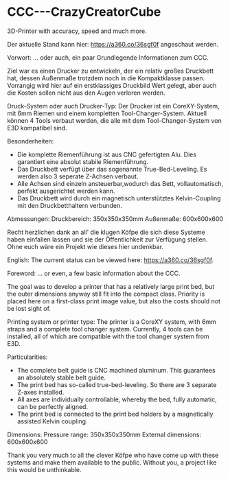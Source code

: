 # CCC---CrazyCreatorCube
3D-Printer with accuracy, speed and much more.

Der aktuelle Stand kann hier: https://a360.co/36sgf0f angeschaut werden.

Vorwort:
... oder auch, ein paar Grundlegende Informationen zum CCC.

Ziel war es einen Drucker zu entwickeln, der ein relativ großes Druckbett hat, dessen Außenmaße trotzdem
noch in die Kompaktklasse passen. Vorrangig wird hier auf ein erstklassiges Druckbild Wert gelegt, aber auch
die Kosten sollen nicht aus den Augen verloren werden.

Druck-System oder auch Drucker-Typ:
Der Drucker ist ein CoreXY-System, mit 6mm Riemen und einem kompletten Tool-Changer-System.
Aktuell können 4 Tools verbaut werden, die alle mit dem Tool-Changer-System von E3D kompatibel sind.

Besonderheiten:
- Die komplette Riemenführung ist aus CNC gefertigten Alu. Dies garantiert eine absolut stabile Riemenführung. 
- Das Druckbett verfügt über das sogenannte True-Bed-Leveling. Es werden also 3 seperate Z-Achsen verbaut.
- Alle Achsen sind einzeln ansteuerbar,wodurch das Bett, vollautomatisch, perfekt ausgerichtet werden kann.
- Das Druckbett wird durch ein magnetisch unterstütztes Kelvin-Coupling mit den Druckbetthaltern verbunden.

Abmessungen:
Druckbereich: 350x350x350mm
Außenmaße: 600x600x600


Recht herzlichen dank an all' die klugen Köfpe die sich diese Systeme haben einfallen lassen und sie der Öffentlichkeit zur Verfügung stellen. Ohne euch wäre ein Projekt wie dieses hier undenkbar.


English:
The current status can be viewed here: https://a360.co/36sgf0f.

Foreword:
... or even, a few basic information about the CCC.

The goal was to develop a printer that has a relatively large print bed, but the outer dimensions anyway
still fit into the compact class. Priority is placed here on a first-class print image value, but also
the costs should not be lost sight of.

Printing system or printer type:
The printer is a CoreXY system, with 6mm straps and a complete tool changer system.
Currently, 4 tools can be installed, all of which are compatible with the tool changer system from E3D.

Particularities:
- The complete belt guide is CNC machined aluminum. This guarantees an absolutely stable belt guide.
- The print bed has so-called true-bed-leveling. So there are 3 separate Z-axes installed.
- All axes are individually controllable, whereby the bed, fully automatic, can be perfectly aligned.
- The print bed is connected to the print bed holders by a magnetically assisted Kelvin coupling.

Dimensions:
Pressure range: 350x350x350mm
External dimensions: 600x600x600


Thank you very much to all the clever Köfpe who have come up with these systems and make them available to the public. Without you, a project like this would be unthinkable.
